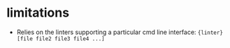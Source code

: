

# limitations

- Relies on the linters supporting a particular cmd line interface:
  `{linter} [file file2 file3 file4 ...]`
